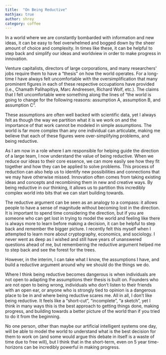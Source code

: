 ```yaml
---
title:  "On Being Reductive"
mathjax: true
author: shrey
category: coffee
---
```


In a world where we are constantly bombarded with information and new ideas, it can be easy to feel overwhelmed and bogged down by the sheer amount of choice and complexity. In times like these, it can be helpful to step back and simplify our ideas and worldview in order to make progress in innovation. 

Venture capitalists, directors of large corporations, and many researchers' jobs require them to have a “thesis” on how the world operates. For a long-time I have always felt uncomfortable with the oversimplification that many prominent figures in each of these respective occupations have provided (i.e., Chamath Palihapitiya, Marc Andreesen, Richard Wolf, etc.). The claims that I felt uncomfortable were something along the lines of  “the world is going to change for the following reasons: assumption A, assumption B, and assumption C”. 

These assumptions are often well backed with scientific data, yet I always felt as though the way we partition what it is we work on and the importance of that work cannot be modeled in simple assumptions. The world is far more complex than any one individual can articulate, making me believe that each of these figures were over-simplifying problems, and being reductive. 

As I am now in a role where I am responsible for helping guide the direction of a large team, I now understand the value of being reductive. When we reduce our ideas to their core essence, we can more easily see how they fit together and how they can be applied to solve problems. This process of reduction can also help us to identify new possibilities and connections that we may have otherwise missed. Innovation often comes from taking existing ideas and concepts and recombining them in new and creative ways. By being reductive in our thinking, it allows us to partition this incredibly complex world into bits that we can start building towards. 

The reductive argument can be seen as an analogy to a compass: it allows people to have a sense of magnitude without becoming lost in the direction. It is important to spend time considering the direction, but if you are someone who can get lost in trying to model the world and feeling like there is always more to learn before making a decision, it can be helpful to step back and remember the bigger picture. I recently felt this myself when I attempted to learn more about cryptography, economics, and sociology. I never went as deep as I wished and still have years of unanswered questions ahead of me, but remembering the reductive argument helped me to step back and see the forest for the trees.

However, in the interim, I can take what I know, the assumptions I have, and build a reductive argument around why we should do the things we do. 

Where I think being reductive becomes dangerous is when individuals are not open to adapting the assumptions their thesis is built on. Founders who are not open to being wrong, individuals who don’t listen to their friends with an open ear, or anyone who is strongly tied to opinion is a dangerous place to be in and where being reductive scares me.
All in all, I don’t like being reductive. It feels like a “short-cut”, “incomplete”, “a sketch”, yet I think in many ways this is the best approach to getting things done, making progress, and building towards a better picture of the world than if you tried to do it from the beginning. 

No one person, other than maybe our artificial intelligent systems one day, will be able to model the world to understand what is the best decision for them to work on (and some would argue this debate in itself is a waste of time due to free will), but I think that in the short-term, even on 5 year time-horizons can be incredibly powerful in making progress. 


<script defer data-domain="shreyj.com" src="https://plausible.io/js/script.js"></script>
